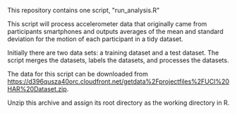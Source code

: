 This repository contains one script, "run_analysis.R"

This script will process accelerometer data that originally came from participants smartphones and outputs averages of the mean and standard deviation for the motion of each participant in a tidy dataset.

Initially there are two data sets: a training dataset and a test dataset.  The script merges the datasets, labels the datasets, and processes the datasets.


The data for this script can be downloaded from https://d396qusza40orc.cloudfront.net/getdata%2Fprojectfiles%2FUCI%20HAR%20Dataset.zip.

Unzip this archive and assign its root directory as the working directory in R.


